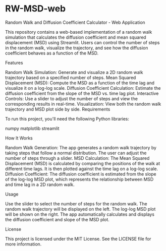 # RW-MSD-web
Random Walk and Diffusion Coefficient Calculator - Web Application

This repository contains a web-based implementation of a random walk simulation that calculates the diffusion coefficient and mean squared displacement (MSD) using Streamlit.
Users can control the number of steps in the random walk, visualize the trajectory, and see how the diffusion coefficient behaves as a function of the MSD.

Features

Random Walk Simulation: Generate and visualize a 2D random walk trajectory based on a specified number of steps.
Mean Squared Displacement (MSD): Compute the MSD as a function of the time lag and visualize it on a log-log scale.
Diffusion Coefficient Calculation: Estimate the diffusion coefficient from the slope of the MSD vs. time lag plot.
Interactive Controls: Use a slider to adjust the number of steps and view the corresponding results in real-time.
Visualization: View both the random walk trajectory and MSD plot side by side.
Requirements

To run this project, you'll need the following Python libraries:

numpy
matplotlib
streamlit

How It Works

Random Walk Generation: The app generates a random walk trajectory by taking steps that follow a normal distribution.
The user can adjust the number of steps through a slider.
MSD Calculation: The Mean Squared Displacement (MSD) is calculated by comparing the positions of the walk at different time lags.
It is then plotted against the time lag on a log-log scale.
Diffusion Coefficient: The diffusion coefficient is estimated from the slope of the log-log MSD plot, which represents the relationship between MSD and time lag in a 2D random walk.

Usage

Use the slider to select the number of steps for the random walk.
The random walk trajectory will be displayed on the left.
The log-log MSD plot will be shown on the right.
The app automatically calculates and displays the diffusion coefficient and slope of the MSD plot.

License

This project is licensed under the MIT License. See the LICENSE file for more information.
